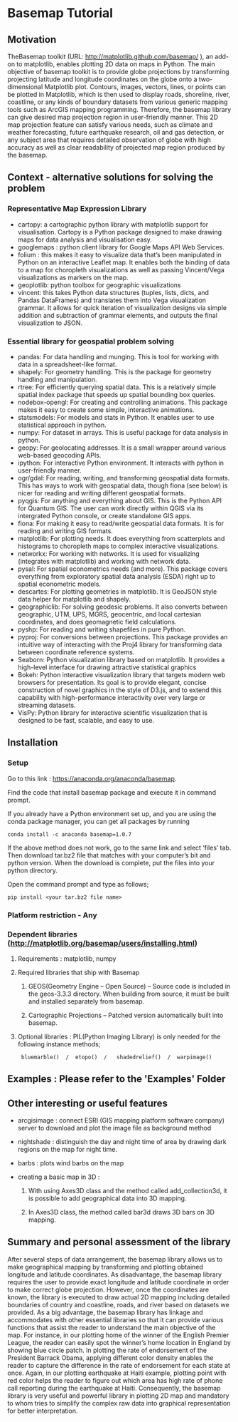 # Basemap Tutorial

## Motivation
TheBasemap toolkit (URL: http://matplotlib.github.com/basemap/ ), an add-on to matplotlib, enables plotting 2D data on maps in Python. 
The main objective of basemap toolkit is to provide globe projections by transforming projecting latitude and longitude coordinates on the globe onto a two-dimensional Matplotlib plot. 
Contours, images, vectors, lines, or points can be plotted in Matplotlib, which is then used to display roads, shoreline, river, coastline, or any kinds of boundary datasets from various generic mapping tools such as ArcGIS mapping programming.
Therefore, the basemap library can give desired map projection region in user-friendly manner. 
This 2D map projection feature can satisfy various needs, such as climate and weather forecasting, future earthquake research, oil and gas detection, or any subject area that requires detailed observation of globe with high accuracy as well as clear readability of projected map region produced by the basemap.


## Context - alternative solutions for solving the problem

### Representative Map Expression Library
- cartopy: a cartographic python library with matplotlib support for visualisation. Cartopy is a Python package designed to make drawing maps for data analysis and visualisation easy.
- googlemaps : python client library for Google Maps API Web Services.
- folium : this makes it easy to visualize data that’s been manipulated in Python on an interactive Leaflet map. It enables both the binding of data to a map for choropleth visualizations as well as passing Vincent/Vega visualizations as markers on the map.
- geoplotlib: python toolbox for geographic visualizations
- vincent: this takes Python data structures (tuples, lists, dicts, and Pandas DataFrames) and translates them into Vega visualization grammar. It allows for quick iteration of visualization designs via simple addition and subtraction of grammar elements, and outputs the final visualization to JSON.

### Essential library for geospatial problem solving
- pandas: For data handling and munging. This is tool for working with data in a spreadsheet-like format. 
- shapely: For geometry handling. This is the package for geometry handling and manipulation.
- rtree: For efficiently querying spatial data. This is a relatively simple spatial index package that speeds up spatial bounding box queries.
- nodebox-opengl: For creating and controlling animations. This package makes it easy to create some simple, interactive animations.
- statsmodels: For models and stats in Python. It enables user to use statistical approach in python.    
- numpy: For dataset in arrays. This is useful package for data analysis in python. 
- geopy: For geolocating addresses. It is a small wrapper around various web-based geocoding APIs.
- ipython: For interactive Python environment. It interacts with python in user-friendly manner.
- ogr/gdal: For reading, writing, and transforming geospatial data formats. This has ways to work with geospatial data, though fiona (see below) is nicer for reading and writing different geospatial formats.
- pyqgis: For anything and everything about GIS. This is the Python API for Quantum GIS. The user can work directly within QGIS via its intergrated Python console, or create standalone GIS apps.
- fiona: For making it easy to read/write geospatial data formats. It is for reading and writing GIS formats.
- matplotlib: For plotting needs. It does everything from scatterplots and histograms to choropleth maps to complex interactive visualizations.
- networkx: For working with networks. It is used for visualizing (integrates with matplotlib) and working with network data.
- pysal: For spatial econometrics needs (and more). This package covers everything from exploratory spatial data analysis (ESDA) right up to spatial econometric models.
- descartes: For plotting geometries in matplotlib. It is GeoJSON style data helper for matplotlib and shapely.
- geographiclib: For solving geodesic problems. It also converts between geographic, UTM, UPS, MGRS, geocentric, and local cartesian coordinates, and does geomagnetic field calculations.
- pyshp: For reading and writing shapefiles in pure Python.
- pyproj: For conversions between projections. This package provides an intuitive way of interacting with the Proj4 library for transforming data between coordinate reference systems.
- Seaborn: Python visualization library based on matplotlib. It provides a high-level interface for drawing attractive statistical graphics
- Bokeh: Python interactive visualization library that targets modern web browsers for presentation. Its goal is to provide elegant, concise construction of novel graphics in the style of D3.js, and to extend this capability with high-performance interactivity over very large or streaming datasets. 
- VisPy: Python library for interactive scientific visualization that is designed to be fast, scalable, and easy to use.


## Installation

### Setup
Go to this link : https://anaconda.org/anaconda/basemap. 

Find the code that install basemap package and execute it in command prompt. 

If you already have a Python environment set up, and you are using the conda package manager, you can get all packages by running

    conda install -c anaconda basemap=1.0.7

If the above method does not work, go to the same link and select ‘files’ tab. Then download tar.bz2 file that matches with your computer’s bit and python version. When the download is complete, put the files into your python directory.

Open the command prompt and type as follows;

    pip install <your tar.bz2 file name>

### Platform restriction - Any

### Dependent libraries (http://matplotlib.org/basemap/users/installing.html)
1. Requirements : matplotlib, numpy
2. Required libraries that ship with Basemap

    1) GEOS(Geometry Engine – Open Source) – Source code is included in the geos-3.3.3 directory. When building from source, it  must be built and installed separately from basemap.
    
    2) Cartographic Projections – Patched version automatically built into basemap.
    
3. Optional libraries : PIL(Python Imaging Library) is only needed for the following instance methods;

        bluemarble()  /  etopo()  /   shadedrelief()  /  warpimage()

## Examples : Please refer to the 'Examples' Folder

## Other interesting or useful features
- arcgisimage : connect ESRI (GIS mapping platform software company) server to download and plot the image file as background method

- nightshade : distinguish the day and night time of area by drawing dark regions on the map for night time. 

- barbs : plots wind barbs on the map 

- creating a basic map in 3D :

    1) With using Axes3D class and the method called add_collection3d, it is possible to add geographical data into 3D mapping.
    
    2) In Axes3D class, the method called bar3d draws 3D bars on 3D mapping.

## Summary and personal assessment of the library

After several steps of data arrangement, the basemap library allows us to make geographical mapping by transforming and plotting obtained longitude and latitude coordinates. As disadvantage, the basemap library requires the user to provide exact longitude and latitude coordinate in order to make correct globe projection. However, once the coordinates are known, the library is executed to draw actual 2D mapping including detailed boundaries of country and coastline, roads, and river based on datasets we provided. 
As a big advantage, the basemap library has linkage and accommodates with other essential libraries so that it can provide various functions that assist the reader to understand the main objective of the map. For instance, in our plotting home of the winner of the English Premier League, the reader can easily spot the winner’s home location in England by showing blue circle patch. In plotting the rate of endorsement of the President Barrack Obama, applying different color density enables the reader to capture the difference in the rate of endorsement for each state at once. Again, in our plotting earthquake at Haiti example, plotting point with red color helps the reader to figure out which area has high rate of phone call reporting during the earthquake at Haiti.
Consequently, the basemap library is very useful and powerful library in plotting 2D map and mandatory to whom tries to simplify the complex raw data into graphical representation for better interpretation.

